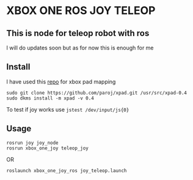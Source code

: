 # XBOX ONE ROS JOY TELEOP

## This is node for teleop robot with ros 

I will do updates soon but as for now this is enough for me

## Install 

I have used this [repo](https://github.com/paroj/xpad) for xbox pad mapping

```
sudo git clone https://github.com/paroj/xpad.git /usr/src/xpad-0.4
sudo dkms install -m xpad -v 0.4
```

To test if joy works use `jstest /dev/input/js{0}`

## Usage

```
rosrun joy joy_node
rosrun xbox_one_joy teleop_joy
```

OR

```
roslaunch xbox_one_joy_ros joy_teleop.launch
```